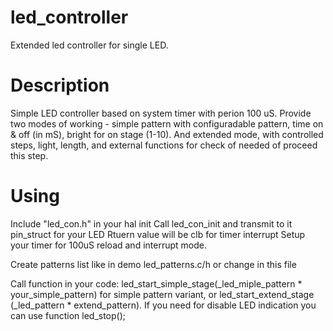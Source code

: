 # led_controller
Extended led controller for single LED.

# Description 
Simple LED controller based on system timer with perion 100 uS. 
Provide two modes of working - simple pattern with configuradable pattern, time on & off (in mS), bright for on stage (1-10). And extended mode, with controlled steps, light, length, and external functions for check of needed of proceed this step. 

# Using 
Include "led_con.h" in your hal init
Call led_con_init and transmit to it pin_struct for your LED
Rtuern value will be clb for timer interrupt 
Setup your timer for 100uS reload and interrupt mode. 

Create patterns list like in demo led_patterns.c/h or change in this file

Call function in your code: led_start_simple_stage(_led_miple_pattern * your_simple_pattern) for simple pattern variant, or led_start_extend_stage (_led_pattern * extend_pattern). If you need for disable LED indication you can use function led_stop();
